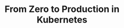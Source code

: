 ---
# Name of the event, <= 60 characters
title: "From Zero to Production in Kubernetes"
meta_desc: Learn how to get Kubernetes clusters and workloads to production quickly, leveraging agentic workflows and tooling for multi-cloud infrastructure management.
meta_image:

# A featured webinar will display first in the list.
featured: false

# Webinars with unlisted as true will not be shown on the webinar list
unlisted: false

# Gated webinars will have a registration form and the user will need
# to fill out the form before viewing.
gated: true

# The layout of the landing page.
type: webinars

# External webinars will link to an external page instead of a webinar
# landing/registration page. If the webinar is external you will need
# set the 'block_external_search_index' flag to true so Google does not index
# the webinar page created.
external: false
block_external_search_index: false

# The url slug for the webinar landing page. If this is an external
# webinar, use the external URL as the value here.
url_slug: from-zero-to-production-in-kubernetes

# Content for the left hand side section of the page.
main:
    # Webinar title.
    title: "From Zero to Production in Kubernetes"
    event_type: workshop # workshop | event

    # URL for embedding a URL for ungated webinars.
    youtube_url: 

    # Sortable date. The datetime Hugo will use to sort the webinars in date order.
    sortable_date: 2025-11-20T12:00:00-05:00

    # Duration of the webinar.
    duration: 90 minutes

    # "virtual" will be shown under "show virtual events only", otherwise shown as City, State (seattle, wa)
    location: virtual

    # Description of the webinar.
    description: |
        Many engineering teams adopt Kubernetes as the basis for their developer platforms because it provides a consistent, cloud-agnostic, and scalable alternative to vendor-specific container services. In this session, we'll explore how to get Kubernetes clusters and workloads to production quickly, leveraging agentic workflows and tooling.
    learn:
        - Multi-cloud and hybrid infrastructure management
        - Large-scale operations across hundreds of resources
        - Coordinating complex migrations and upgrades
        - Managing infrastructure at enterprise scale

    # The webinar presenters
    presenters:
        - name: Pulumi Staff (TBD)
          role: TBD
          photo: /images/team/pulumi-staff.jpg

    # case-sensitive
    tags:
        level: Beginner # Beginner, Intermediate, Advanced
        topics:  ["Kubernetes", "Platform Engineering"]
        languages: ["Any"]
        clouds: ["AWS"]

# The right hand side form section.
form:
    # HubSpot form id.
    hubspot_form_id: 510e62c5-8e2e-4e88-89f5-4853bff9e567
    salesforce_campaign_id: 701PQ00000eePWvYAM

event_data:
  name: "From Zero to Production in Kubernetes"
  start_date: 2025-11-20T12:00:00-05:00
  end_date: 2025-11-20T13:30:00-05:00
  url: "https://www.pulumi.com/resources/from-zero-to-production-in-kubernetes/"
  description: |
    Many engineering teams adopt Kubernetes as the basis for their developer platforms because it provides a consistent, cloud-agnostic, and scalable alternative to vendor-specific container services. In this session, we'll explore how to get Kubernetes clusters and workloads to production quickly, leveraging agentic workflows and tooling.
---